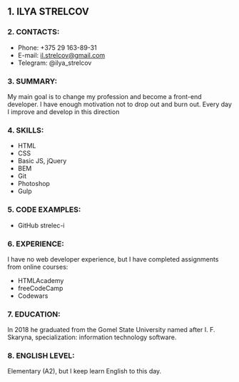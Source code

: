## 1. ILYA STRELCOV ##

### 2. CONTACTS: ###

* Phone: +375 29 163-89-31
* E-mail: il.strelcov@gmail.com
* Telegram: @ilya_strelcov

### 3. SUMMARY: ###

My main goal is to change my profession and become a front-end developer.
I have enough motivation not to drop out and burn out.
Every day I improve and develop in this direction

### 4. SKILLS: ###

* HTML
* CSS
* Basic JS, jQuery
* BEM
* Git
* Photoshop
* Gulp

### 5. CODE EXAMPLES: ###

* GitHub  strelec-i

### 6. EXPERIENCE: ###

I have no web developer experience, but I have completed assignments from online courses:
* HTMLAcademy
* freeCodeCamp
* Codewars

### 7. EDUCATION: ###

In 2018 he graduated from the Gomel State University named after I. F. Skaryna, specialization: information technology software.

### 8. ENGLISH LEVEL: ###

Elementary (A2), but I keep learn English to this day.


